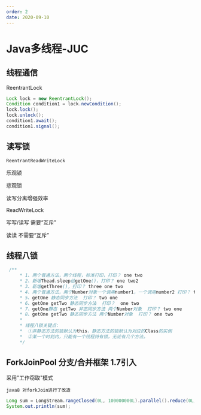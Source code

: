 ```yaml
---
order: 2
date: 2020-09-10
---
```

# Java多线程-JUC
## 线程通信

ReentrantLock

~~~ java
Lock lock = new ReentrantLock();
Condition condition1 = lock.newCondition();
lock.lock();
lock.unlock();
condition1.await();
condition1.signal();

~~~





## 读写锁

```
ReentrantReadWriteLock
```

乐观锁

悲观锁

读写分离增强效率

ReadWriteLock

写写/读写 需要“互斥”

读读 不需要“互斥”

## 线程八锁

~~~ java
 /**
     * 1、两个普通方法，两个线程，标准打印，打印？ one two
     * 2、新增Thead.sleep给getOne()，打印？ one two2
     * 3、新增getThree()，打印？ three one two
     * 4、两个普通方法，两个Number对象一个调用number1，一个调用number2 打印？ two one
     * 5、getOne 静态同步方法  打印？ two one
     * 6、getOne getTwo 静态同步方法  打印？  one two
     * 7、getOne静态 getTwo 非态同步方法 两个Number对象  打印？ two one
     * 8、getOne getTwo 静态同步方法 两个Number对象  打印？ one two
     *
     * 线程八锁关键点:
     *  ①非静态方法的锁默认为this，静态方法的锁默认为对应的Class的实例
     *  ②某一个时刻内，只能有一个线程持有锁，无论有几个方法。
     */
~~~





## ForkJoinPool 分支/合并框架 1.7引入

采用"工作窃取"模式

```
java8 对forkJoin进行了改造
```

~~~ java
Long sum = LongStream.rangeClosed(0L, 100000000L).parallel().reduce(0L, Long::sum);
System.out.println(sum);
~~~





